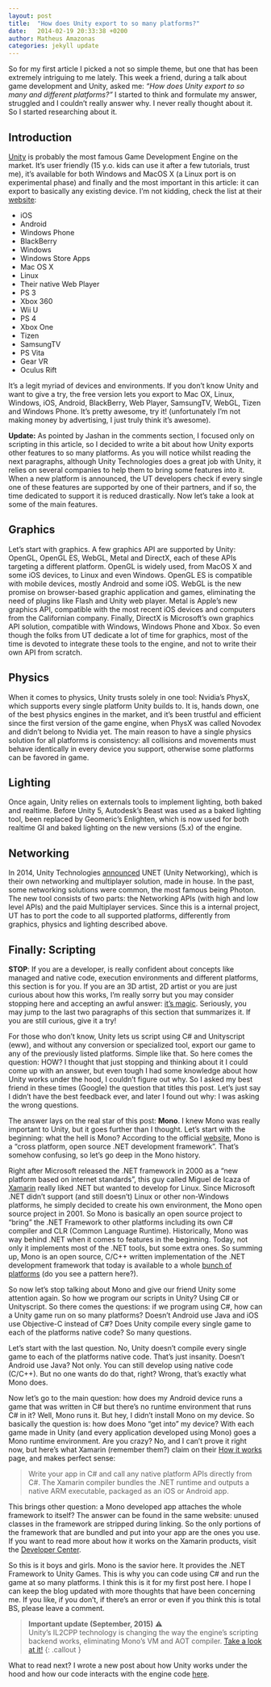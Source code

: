 ```yaml
---
layout: post
title:  "How does Unity export to so many platforms?"
date:   2014-02-19 20:33:38 +0200
author: Matheus Amazonas
categories: jekyll update
---
```

So for my first article I picked a not so simple theme, but one that has been extremely intriguing to me lately. This week a friend, during a talk about game development and Unity, asked me: *“How does Unity export to so many and different platforms?”* I started to think and formulate my answer, struggled and I couldn’t really answer why. I never really thought about it. So I started researching about it.

## Introduction

[Unity](http://unity3d.com/) is probably the most famous Game Development Engine on the market. It’s user friendly (15 y.o. kids can use it after a few tutorials, trust me), it’s available for both Windows and MacOS X (a Linux port is on experimental phase)  and finally and the most important in this article: it can export to basically any existing device. I’m not kidding, check the list at their [website](http://unity3d.com/unity/multiplatform):

- iOS
- Android
- Windows Phone
- BlackBerry
- Windows
- Windows Store Apps
- Mac OS X
- Linux
- Their native Web Player
- PS 3
- Xbox 360
- Wii U
- PS 4
- Xbox One
- Tizen
- SamsungTV
- PS Vita
- Gear VR
- Oculus Rift

It’s a legit myriad of devices and environments. If you don’t know Unity and want to give a try, the free version lets you export to Mac OX, Linux, Windows, iOS, Android, BlackBerry, Web Player, SamsungTV, WebGL, Tizen and Windows Phone. It’s pretty awesome, try it! (unfortunately I’m not making money by advertising, I just truly think it’s awesome).

**Update:** As pointed by Jashan in the comments section, I focused only on scripting in this article, so I decided to write a bit about how Unity exports other features to so many platforms. As you will notice whilst reading the next paragraphs, although Unity Technologies does a great job with Unity, it relies on several companies to help them to bring some features into it. When a new platform is announced, the UT developers check if every single one of these features are supported by one of their partners, and if so, the time dedicated to support it is reduced drastically. Now let’s take a look at some of the main features.

## Graphics

Let’s start with graphics. A few graphics API are supported by Unity: OpenGL, OpenGL ES, WebGL, Metal and DirectX, each of these APIs targeting a different platform. OpenGL is widely used, from MacOS X and some iOS devices, to Linux and even Windows. OpenGL ES is compatible with mobile devices, mostly Android and some iOS. WebGL is the new promise on browser-based graphic application and games, eliminating the need of plugins like Flash and Unity web player. Metal is Apple’s new graphics API, compatible with the most recent iOS devices and computers from the Californian company. Finally, DirectX is Microsoft’s own graphics API solution, compatible with Windows, Windows Phone and Xbox. So even though the folks from UT dedicate a lot of time for graphics, most of the time is devoted to integrate these tools to the engine, and not to write their own API from scratch.

## Physics

When it comes to physics, Unity trusts solely in one tool: Nvidia’s PhysX, which supports every single platform Unity builds to. It is, hands down, one of the best physics engines in the market, and it’s been trustful and efficient since the first version of the game engine, when PhysX was called Novodex and didn’t belong to Nvidia yet. The main reason to have a single physics solution for all platforms is consistency: all collisions and movements must behave identically in every device you support, otherwise some platforms can be favored in game.

## Lighting

Once again, Unity relies on externals tools to implement lighting, both baked and realtime. Before Unity 5, Autodesk’s Beast was used as a baked lighting tool, been replaced by Geomeric’s Enlighten, which is now used for both realtime GI and baked lighting on the new versions (5.x) of the engine.

## Networking

In 2014, Unity Technologies [announced](http://blogs.unity3d.com/2014/05/12/announcing-unet-new-unity-multiplayer-technology/) UNET (Unity Networking), which is their own networking and multiplayer solution, made in house. In the past, some networking solutions were common, the most famous being Photon. The new tool consists of two parts: the Networking APIs (with high and low level APIs) and the paid Multiplayer services. Since this is a internal project, UT has to port the code to all supported platforms, differently from graphics, physics and lighting described above.

## Finally: Scripting

**STOP**: If you are a developer, is really confident about concepts like managed and native code, execution environments and different platforms, this section is for you. If you are an 3D artist, 2D artist or you are just curious about how this works, I’m really sorry but you may consider stopping here and accepting an awful answer: [it’s magic](http://www.reactiongifs.com/r/mgc.gif). Seriously, you may jump to the last two paragraphs of this section that summarizes it. If you are still curious, give it a try!

For those who don’t know, Unity lets us script using C# and Unityscript (eww), and without any conversion or specialized tool, export our game to any of the previously listed platforms. Simple like that. So here comes the question: HOW? I thought that just stopping and thinking about it I could come up with an answer, but even tough I had some knowledge about how Unity works under the hood, I couldn’t figure out why. So I asked my best friend in these times (Google) the question that titles this post. Let’s just say I didn’t have the best feedback ever, and later I found out why: I was asking the wrong questions.

The answer lays on the real star of this post: **Mono**. I knew Mono was really important to Unity, but it goes further than I thought. Let’s start with the beginning: what the hell is Mono? According to the official [website](http://www.mono-project.com/Main_Page), Mono is a “cross platform, open source .NET development framework”. That’s somehow confusing, so let’s go deep in the Mono history.

Right after Microsoft released the .NET framework in 2000 as a “new platform based on internet standards”, this guy called Miguel de Icaza of [Xamarin](http://xamarin.com/?gclid=CJaMj4Lw2LwCFQ1o7AodZBgAeg) really liked .NET but wanted to develop for Linux. Since Microsoft .NET didn’t support (and still doesn’t) Linux or other non-Windows platforms, he simply decided to create his own environment, the Mono open source project in 2001. So Mono is basically an open source project to “bring” the .NET Framework to other platforms including its own C# compiler and CLR (Common Language Runtime). Historically, Mono was way behind .NET when it comes to features in the beginning. Today, not only it implements most of the .NET tools, but some extra ones. So summing up, Mono is an open source, C/C++ written implementation of the .NET development framework that today is available to a whole [bunch of platforms](http://www.mono-project.com/Supported_Platforms) (do you see a pattern here?).

So now let’s stop talking about Mono and give our friend Unity some attention again. So how we program our scripts in Unity? Using C# or Unityscript. So there comes the questions: if we program using C#, how can a Unity game run on so many platforms? Doesn’t Android use Java and iOS use Objective-C instead of C#? Does Unity compile every single game to each of the platforms native code? So many questions.

Let’s start with the last question. No, Unity doesn’t compile every single game to each of the platforms native code. That’s just insanity. Doesn’t Android use Java? Not only. You can still develop using native code (C/C++). But no one wants do do that, right? Wrong, that’s exactly what Mono does.

Now let’s go to the main question: how does my Android device runs a game that was written in C# but there’s no runtime environment that runs C# in it? Well, Mono runs it. But hey, I didn’t install Mono on my device. So basically the question is: how does Mono “get into” my device? With each game made in Unity (and every application developed using Mono) goes a Mono runtime environment. Are you crazy? No, and I can’t prove it right now, but here’s what Xamarin (remember them?) claim on their [How it works](http://xamarin.com/how-it-works) page, and makes perfect sense:

> Write your app in C# and call any native platform APIs directly from C#. The Xamarin compiler bundles the .NET runtime and outputs a native ARM executable, packaged as an iOS or Android app.
> 

This brings other question: a Mono developed app attaches the whole framework to itself? The answer can be found in the same website: unused classes in the framework are stripped during linking. So the only portions of the framework that are bundled and put into your app are the ones you use. If you want to read more about how it works on the Xamarin products, visit the [Developer Center](http://docs.xamarin.com/guides/cross-platform/application_fundamentals/building_cross_platform_applications/part_1_-_understanding_the_xamarin_mobile_platform/).

So this is it boys and girls. Mono is the savior here. It provides the .NET Framework to Unity Games. This is why you can code using C# and run the game at so many platforms. I think this is it for my first post here. I hope I can keep the blog updated with more thoughts that have been concerning me. If you like, if you don’t, if there’s an error or even if you think this is total BS, please leave a comment.

> **Important update (September, 2015)** ⚠️  
> Unity’s IL2CPP technology is changing the way the engine’s scripting backend works, eliminating Mono’s VM and AOT compiler. [Take a look at it!](http://blogs.unity3d.com/2014/05/20/the-future-of-scripting-in-unity/)
{: .callout }

What to read next? I wrote a new post about how Unity works under the hood and how our code interacts with the engine code [here](unity_under_the_hood).